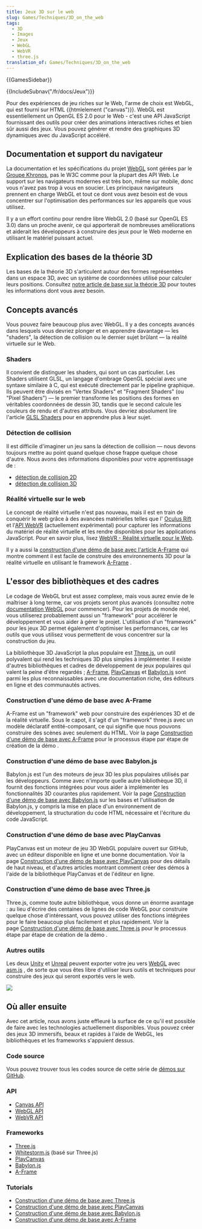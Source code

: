 ```yaml
---
title: Jeux 3D sur le web
slug: Games/Techniques/3D_on_the_web
tags:
  - 3D
  - Images
  - Jeux
  - WebGL
  - WebVR
  - three.js
translation_of: Games/Techniques/3D_on_the_web
---
```

{{GamesSidebar}}

{{IncludeSubnav("/fr/docs/Jeux")}}

Pour des expériences de jeu riches sur le Web, l'arme de choix est WebGL, qui est fourni sur HTML {{htmlelement ("canvas")}}. WebGL est essentiellement un OpenGL ES 2.0 pour le Web - c'est une API JavaScript fournissant des outils pour créer des animations interactives riches et bien sûr aussi des jeux. Vous pouvez générer et rendre des graphiques 3D dynamiques avec du JavaScript accéléré.

## Documentation et support du navigateur

La documentation et les spécifications du projet [WebGL](/fr/docs/Web/API/WebGL_API) sont gérées par le [Groupe Khronos](https://www.khronos.org/), pas le W3C comme pour la plupart des API Web. Le support sur les navigateurs modernes est très bon, même sur mobile, donc vous n'avez pas trop à vous en soucier. Les principaux navigateurs prennent en charge WebGL et tout ce dont vous avez besoin est de vous concentrer sur l'optimisation des performances sur les appareils que vous utilisez.

Il y a un effort continu pour rendre libre WebGL 2.0 (basé sur OpenGL ES 3.0) dans un proche avenir, ce qui apporterait de nombreuses améliorations et aiderait les développeurs à construire des jeux pour le Web moderne en utilisant le matériel puissant actuel.

## Explication des bases de la théorie 3D

Les bases de la théorie 3D s'articulent autour des formes représentées dans un espace 3D, avec un système de coordonnées utilisé pour calculer leurs positions. Consultez [notre article de base sur la théorie 3D](/fr/docs/Games/Techniques/3D_on_the_web/Basic_theory) pour toutes les informations dont vous avez besoin.

## Concepts avancés

Vous pouvez faire beaucoup plus avec WebGL. Il y a des concepts avancés dans lesquels vous devriez plonger et en apprendre davantage — les "shaders", la détection de collision ou le dernier sujet brûlant — la réalité virtuelle sur le Web.

### Shaders

Il convient de distinguer les shaders, qui sont un cas particulier. Les Shaders utilisent GLSL, un langage d'ombrage OpenGL spécial avec une syntaxe similaire à C, qui est exécuté directement par le pipeline graphique. Ils peuvent être divisés en "Vertex Shaders" et "Fragment Shaders" (ou "Pixel Shaders") — le premier transforme les positions des formes en véritables coordonnées de dessin 3D, tandis que le second calcule les couleurs de rendu et d'autres attributs. Vous devriez absolument lire l'article [GLSL Shaders](/fr/docs/Games/Techniques/3D_on_the_web/GLSL_Shaders) pour en apprendre plus à leur sujet.

### Détection de collision

Il est difficile d'imaginer un jeu sans la détection de collision — nous devons toujours mettre au point quand quelque chose frappe quelque chose d'autre. Nous avons des informations disponibles pour votre apprentissage de :

- [détection de collision 2D](/fr/docs/Games/Techniques/2D_collision_detection)
- [détection de collision 3D](/fr/docs/Games/Techniques/3D_collision_detection)

### Réalité virtuelle sur le web

Le concept de réalité virtuelle n'est pas nouveau, mais il est en train de conquérir le web grâce à des avancées matérielles telles que l' [Oculus Rift](https://www.oculus.com/en-us/rift/) et l'[API WebVR](/fr/docs/Web/API/WebVR_API) (actuellement expérimental) pour capturer les informations du matériel de réalité virtuelle et les rendre disponibles pour les applications JavaScript. Pour en savoir plus, lisez [WebVR - Réalité virtuelle pour le Web](/fr/docs/Games/Techniques/3D_on_the_web/WebVR).

Il y a aussi la [construction d'une démo de base avec l'article A-Frame](/fr/docs/Games/Techniques/3D_on_the_web/Building_up_a_basic_demo_with_A-Frame) qui montre comment il est facile de construire des environnements 3D pour la réalité virtuelle en utilisant le framework [A-Frame](http://aframe.io/) .

## L'essor des bibliothèques et des cadres

Le codage de WebGL brut est assez complexe, mais vous aurez envie de le maîtriser à long terme, car vos projets seront plus avancés (consultez notre [documentation WebGL](/fr/docs/Web/API/WebGL_API) pour commencer). Pour les projets de monde réel, vous utiliserez probablement aussi un "framework" pour accélérer le développement et vous aider à gérer le projet. L'utilisation d'un "framework" pour les jeux 3D permet également d'optimiser les performances, car les outils que vous utilisez vous permettent de vous concentrer sur la construction du jeu.

La bibliothèque 3D JavaScript la plus populaire est [Three.js](http://threejs.org/), un outil polyvalent qui rend les techniques 3D plus simples à implémenter. Il existe d'autres bibliothèques et cadres de développement de jeux populaires qui valent la peine d'être regardés ; [A-Frame](https://aframe.io), [PlayCanvas](https://playcanvas.com/) et [Babylon.js](http://www.babylonjs.com/) sont parmi les plus reconnaissables avec une documentation riche, des éditeurs en ligne et des communautés actives.

### Construction d'une démo de base avec A-Frame

A-Frame est un "framework" web pour construire des expériences 3D et de la réalité virtuelle. Sous le capot, il s'agit d'un "framework" three.js avec un modèle déclaratif entité-composant, ce qui signifie que nous pouvons construire des scènes avec seulement du HTML. Voir la page [Construction d'une démo de base avec](/fr/docs/Games/Techniques/3D_on_the_web/Building_up_a_basic_demo_with_A-Frame)[ A-Frame](/fr/docs/Games/Techniques/3D_on_the_web/Building_up_a_basic_demo_with_A-Frame) pour le processus étape par étape de création de la démo .

### Construction d'une démo de base avec Babylon.js

Babylon.js est l'un des moteurs de jeux 3D les plus populaires utilisés par les développeurs. Comme avec n'importe quelle autre bibliothèque 3D, il fournit des fonctions intégrées pour vous aider à implémenter les fonctionnalités 3D courantes plus rapidement. Voir la page [Construction d'une démo de base avec Babylon.js](/fr/docs/Games/Techniques/3D_on_the_web/Building_up_a_basic_demo_with_Babylon.js) sur les bases et l'utilisation de Babylon.js, y compris la mise en place d'un environnement de développement, la structuration du code HTML nécessaire et l'écriture du code JavaScript.

### Construction d'une démo de base avec PlayCanvas

PlayCanvas est un moteur de jeu 3D WebGL populaire ouvert sur GitHub, avec un éditeur disponible en ligne et une bonne documentation. Voir la page [Construction d'une démo de base avec PlayCanvas](/fr/docs/Games/Techniques/3D_on_the_web/Building_up_a_basic_demo_with_PlayCanvas) pour des détails de haut niveau, et d'autres articles montrant comment créer des démos à l'aide de la bibliothèque PlayCanvas et de l'éditeur en ligne.

### Construction d'une démo de base avec Three.js

Three.js, comme toute autre bibliothèque, vous donne un énorme avantage : au lieu d'écrire des centaines de lignes de code WebGL pour construire quelque chose d'intéressant, vous pouvez utiliser des fonctions intégrées pour le faire beaucoup plus facilement et plus rapidement. Voir la page [Construction d'une démo de base avec Three.js](/fr/docs/Games/Techniques/3D_on_the_web/Building_up_a_basic_demo_with_Three.js)  pour le processus étape par étape de création de la démo .

### Autres outils

Les deux [Unity](http://unity3d.com/) et [Unreal](https://www.unrealengine.com/) peuvent exporter votre jeu vers [WebGL](/fr/docs/Web/API/WebGL_API) avec [asm.js](/fr/docs/Games/Tools/asm.js) , de sorte que vous êtes libre d'utiliser leurs outils et techniques pour construire des jeux qui seront exportés vers le web.

![](shapes.png)

## Où aller ensuite

Avec cet article, nous avons juste effleuré la surface de ce qu'il est possible de faire avec les technologies actuellement disponibles. Vous pouvez créer des jeux 3D immersifs, beaux et rapides à l'aide de WebGL, les bibliothèques et les frameworks s'appuient dessus.

### Code source

Vous pouvez trouver tous les codes source de cette série de [démos sur GitHub](http://end3r.github.io/MDN-Games-3D/).

### API

- [Canvas API](/fr/docs/Web/HTML/Canvas)
- [WebGL API](/fr/docs/Web/API/WebGL_API)
- [WebVR API](/fr/docs/Web/API/WebVR_API)

### Frameworks

- [Three.js](http://threejs.org/)
- [Whitestorm.js](http://whitestormjs.xyz/) (basé sur Three.js)
- [PlayCanvas](https://playcanvas.com/)
- [Babylon.js](http://www.babylonjs.com/)
- [A-Frame](http://aframe.io/)

### Tutorials

- [Construction d'une démo de base avec Three.js](/fr/docs/Games/Techniques/3D_on_the_web/Building_up_a_basic_demo_with_Three.js)
- [Construction d'une démo de base avec PlayCanvas](/fr/docs/Games/Techniques/3D_on_the_web/Building_up_a_basic_demo_with_PlayCanvas)
- [Construction d'une démo de base avec Babylon.js](/fr/docs/Games/Techniques/3D_on_the_web/Building_up_a_basic_demo_with_Babylon.js)
- [Construction d'une démo de base avec](/fr/docs/Games/Techniques/3D_on_the_web/Building_up_a_basic_demo_with_A-Frame)[ A-Frame](/fr/docs/Games/Techniques/3D_on_the_web/Building_up_a_basic_demo_with_A-Frame)
